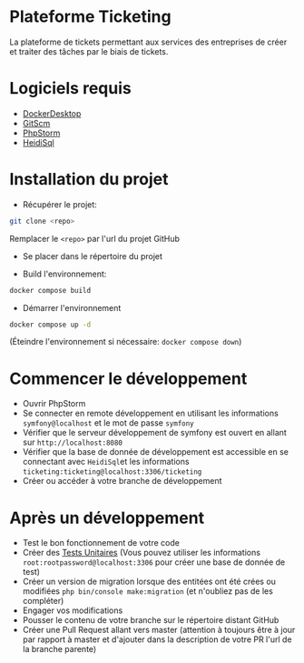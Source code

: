 # Plateforme Ticketing

La plateforme de tickets permettant aux services des entreprises de créer et traiter des tâches par le biais de tickets.

# Logiciels requis

- [DockerDesktop](https://docs.docker.com/desktop/install/windows-install/)
- [GitScm](https://git-scm.com/)
- [PhpStorm](https://www.jetbrains.com/phpstorm/)
- [HeidiSql](https://www.heidisql.com/download.php)

# Installation du projet

- Récupérer le projet:

```sh
git clone <repo>
```

Remplacer le `<repo>` par l'url du projet GitHub

- Se placer dans le répertoire du projet

- Build l'environnement:

```sh
docker compose build
```

- Démarrer l'environnement

```sh
docker compose up -d
```

(Éteindre l'environnement si nécessaire: `docker compose down`)

# Commencer le développement

- Ouvrir PhpStorm
- Se connecter en remote développement en utilisant les informations `symfony@localhost` et le mot de passe `symfony`
- Vérifier que le serveur développement de symfony est ouvert en allant sur `http://localhost:8080`
- Vérifier que la base de donnée de développement est accessible en se connectant avec `HeidiSql`et les informations
  `ticketing:ticketing@localhost:3306/ticketing`
- Créer ou accéder à votre branche de développement

# Après un développement

- Test le bon fonctionnement de votre code
- Créer des [Tests Unitaires](tests.md)
  (Vous pouvez utiliser les informations `root:rootpassword@localhost:3306` pour créer une base de donnée de test)
- Créer un version de migration lorsque des entitées ont été crées ou modifiées `php bin/console make:migration` (et
  n'oubliez pas de les compléter)
- Engager vos modifications
- Pousser le contenu de votre branche sur le répertoire distant GitHub
- Créer une Pull Request allant vers master (attention à toujours être à jour par rapport à master et d'ajouter dans la
  description de votre PR l'url de la branche parente)
